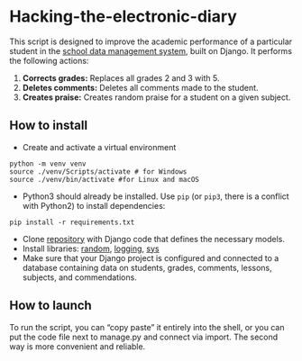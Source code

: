 # Hacking-the-electronic-diary
This script is designed to improve the academic performance of a particular student in the [school data management system](https://github.com/devmanorg/e-diary/tree/master ), built on Django. It performs the following actions:
1. **Corrects grades:** Replaces all grades 2 and 3 with 5.
2. **Deletes comments:** Deletes all comments made to the student.
3. **Creates praise:** Creates random praise for a student on a given subject.
## How to install
- Create and activate a virtual environment
 ```
 python -m venv venv
 source ./venv/Scripts/activate # for Windows
 source ./venv/bin/activate #for Linux and macOS
 ```
- Python3 should already be installed. Use `pip` (or `pip3`, there is a conflict with Python2) to install dependencies:
```
pip install -r requirements.txt
```
- Clone [repository](https://github.com/devmanorg/e-diary/tree/master ) with Django code that defines the necessary models.
- Install libraries: [random](https://docs.python.org/3/library/random.html ), [logging](https://docs.python.org/3/library/logging.html ), [sys](https://docs.python.org/3/library/sys.html )
- Make sure that your Django project is configured and connected to a database containing data on students, grades, comments, lessons, subjects, and commendations.

## How to launch
To run the script, you can “copy paste” it entirely into the shell, or you can put the code file next to manage.py and connect via import. The second way is more convenient and reliable.
